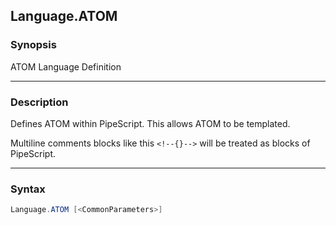 Language.ATOM
-------------

### Synopsis
ATOM Language Definition

---

### Description

Defines ATOM within PipeScript.
This allows ATOM to be templated.

Multiline comments blocks like this ```<!--{}-->``` will be treated as blocks of PipeScript.

---

### Syntax
```PowerShell
Language.ATOM [<CommonParameters>]
```
